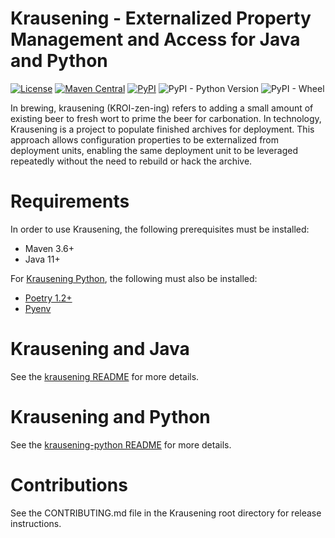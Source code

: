 # Krausening - Externalized Property Management and Access for Java and Python #
[![License](https://img.shields.io/github/license/mashape/apistatus.svg)](https://opensource.org/licenses/mit)
[![Maven Central](https://img.shields.io/maven-central/v/org.technologybrewery.krausening/krausening.svg)](https://search.maven.org/#search%7Cgav%7C1%7Cg%3A%22org.technologybrewery.krausening%22%20AND%20a%3A%22krausening%22)
[![PyPI](https://img.shields.io/pypi/v/krausening)](https://pypi.org/project/krausening/)
![PyPI - Python Version](https://img.shields.io/pypi/pyversions/krausening)
![PyPI - Wheel](https://img.shields.io/pypi/wheel/krausening)

In brewing, krausening (KROI-zen-ing) refers to adding a small amount of existing beer to fresh wort to 
prime the beer for carbonation.  In technology, Krausening is a project to populate finished archives for 
deployment.  This approach allows configuration properties to be externalized from deployment units, 
enabling the same deployment unit to be leveraged repeatedly without the need to rebuild or hack the 
archive.

# Requirements
In order to use Krausening, the following prerequisites must be installed:

* Maven 3.6+
* Java 11+

For [Krausening Python](https://github.com/TechnologyBrewery/krausening/tree/dev/krausening-python/), the following must also be installed:

* [Poetry 1.2+](https://python-poetry.org/)
* [Pyenv](https://github.com/pyenv/pyenv)

# Krausening and Java

See the [krausening README](https://github.com/TechnologyBrewery/krausening/tree/dev/krausening/) for more details.


# Krausening and Python

See the [krausening-python README](https://github.com/TechnologyBrewery/krausening/tree/dev/krausening-python/) for more details.

# Contributions
See the CONTRIBUTING.md file in the Krausening root directory for release instructions.